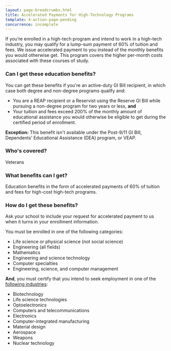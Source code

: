 ```yaml
---
layout: page-breadcrumbs.html
title: Accelerated Payments for High-Technology Programs
template: 4-action-page-pending
concurrence: incomplete
---
```


If you’re enrolled in a high-tech program and intend to work in a high-tech industry, you may qualify for a lump-sum payment of 60% of tuition and fees. We issue accelerated payment to you instead of the monthly benefits you would otherwise get. This program covers the higher per-month costs associated with these courses of study.

<div class="call-out" markdown="1">

### Can I get these education benefits?
You can get these benefits if you're an active-duty GI Bill recipient, in which case both degree and non-degree programs qualify and:
-	You are a REAP recipient or a Reservist using the Reserve GI Bill while pursuing a non-degree program for two years or less, **and**
-	Your tuition and fees exceed 200% of the monthly amount of educational assistance you would otherwise be eligible to get during the certified period of enrollment.

**Exception:** This benefit isn't available under the Post-9/11 GI Bill, Dependents’ Educational Assistance (DEA) program, or VEAP.

### Who's covered?
Veterans
</div>

### What benefits can I get?

Education benefits in the form of accelerated payments of 60% of tuition and fees for high-cost high-tech programs.

### How do I get these benefits?

Ask your school to include your request for accelerated payment to us when it turns in your enrollment information. 

You must be enrolled in one of the following categories:

-	Life science or physical science (not social science)
-	Engineering (all fields)
-	Mathematics
-	Engineering and science technology
-	Computer specialties
-	Engineering, science, and computer management

**And**, you must certify that you intend to seek employment in one of the [following industries](http://www.gpo.gov/fdsys/granule/USCODE-2011-title38/USCODE-2011-title38-partIII-chap30-subchapII-sec3014A):

- Biotechnology
- Life science technologies
- Optoelectronics
- Computers and telecommunications
- Electronics
- Computer-integrated manufacturing
- Material design
- Aerospace
- Weapons
- Nuclear technology
